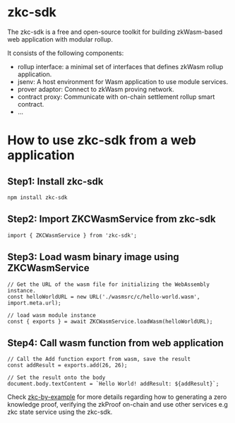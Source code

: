 # zkc-sdk

The zkc-sdk is a free and open-source toolkit for building zkWasm-based web application with modular rollup.

It consists of the following components:

- rollup interface: a minimal set of interfaces that defines zkWasm rollup application.
- jsenv: A host environment for Wasm application to use module services.
- prover adaptor: Connect to zkWasm proving network.
- contract proxy: Communicate with on-chain settlement rollup smart contract.
- ...

# How to use zkc-sdk from a web application

## Step1: Install zkc-sdk
```
npm install zkc-sdk
```
## Step2: Import ZKCWasmService from zkc-sdk
```
import { ZKCWasmService } from 'zkc-sdk';
```
## Step3: Load wasm binary image using ZKCWasmService
```
// Get the URL of the wasm file for initializing the WebAssembly instance.
const helloWorldURL = new URL('./wasmsrc/c/hello-world.wasm', import.meta.url);

// load wasm module instance
const { exports } = await ZKCWasmService.loadWasm(helloWorldURL);
```
## Step4: Call wasm function from web application
```
// Call the Add function export from wasm, save the result
const addResult = exports.add(26, 26);

// Set the result onto the body
document.body.textContent = `Hello World! addResult: ${addResult}`;
```

Check [zkc-by-example](https://github.com/zkcrossteam/zkc-by-example) for more details regarding how to generating a zero knowledge proof, verifying the zkProof on-chain and use other services e.g zkc state service using the zkc-sdk.
